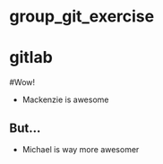 # group_git_exercise
# gitlab

#Wow!

* Mackenzie is awesome

## But...
* Michael is way more awesomer

